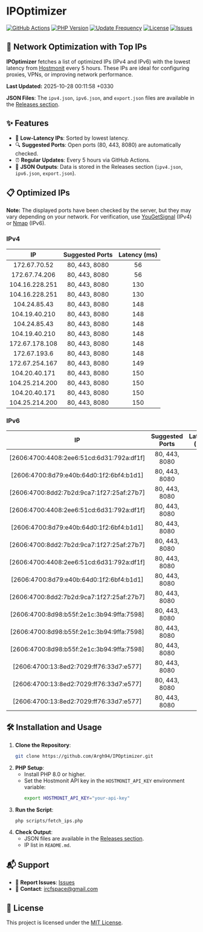 # IPOptimizer

[![GitHub Actions](https://github.com/Argh94/IPOptimizer/workflows/IPOptimizer/badge.svg)](https://github.com/Argh94/IPOptimizer/actions)
[![PHP Version](https://img.shields.io/badge/PHP-8.0-blue)](https://www.php.net)
[![Update Frequency](https://img.shields.io/badge/Updates-Every%205%20Hours-green)](https://github.com/Argh94/IPOptimizer)
[![License](https://img.shields.io/badge/License-MIT-yellow)](https://opensource.org/licenses/MIT)
[![Issues](https://img.shields.io/github/issues/Argh94/IPOptimizer)](https://github.com/Argh94/IPOptimizer/issues)

## 🚀 Network Optimization with Top IPs

**IPOptimizer** fetches a list of optimized IPs (IPv4 and IPv6) with the lowest latency from [Hostmonit](https://hostmonit.com/) every 5 hours. These IPs are ideal for configuring proxies, VPNs, or improving network performance.

**Last Updated:** 2025-10-28 00:11:58 +0330

**JSON Files**: The `ipv4.json`, `ipv6.json`, and `export.json` files are available in the [Releases section](https://github.com/Argh94/IPOptimizer/releases).

## ✨ Features
- 📡 **Low-Latency IPs**: Sorted by lowest latency.
- 🔍 **Suggested Ports**: Open ports (80, 443, 8080) are automatically checked.
- ⏰ **Regular Updates**: Every 5 hours via GitHub Actions.
- 📄 **JSON Outputs**: Data is stored in the Releases section (`ipv4.json`, `ipv6.json`, `export.json`).

## 📋 Optimized IPs

**Note:** The displayed ports have been checked by the server, but they may vary depending on your network. For verification, use [YouGetSignal](https://www.yougetsignal.com/tools/open-ports/) (IPv4) or [Nmap](https://nmap.org/) (IPv6).

### IPv4
| IP | Suggested Ports | Latency (ms) |
|:---:|:---------------:|:------------:|
| 172.67.70.52 | 80, 443, 8080 | 56 |
| 172.67.74.206 | 80, 443, 8080 | 56 |
| 104.16.228.251 | 80, 443, 8080 | 130 |
| 104.16.228.251 | 80, 443, 8080 | 130 |
| 104.24.85.43 | 80, 443, 8080 | 148 |
| 104.19.40.210 | 80, 443, 8080 | 148 |
| 104.24.85.43 | 80, 443, 8080 | 148 |
| 104.19.40.210 | 80, 443, 8080 | 148 |
| 172.67.178.108 | 80, 443, 8080 | 148 |
| 172.67.193.6 | 80, 443, 8080 | 148 |
| 172.67.254.167 | 80, 443, 8080 | 149 |
| 104.20.40.171 | 80, 443, 8080 | 150 |
| 104.25.214.200 | 80, 443, 8080 | 150 |
| 104.20.40.171 | 80, 443, 8080 | 150 |
| 104.25.214.200 | 80, 443, 8080 | 150 |

### IPv6
| IP | Suggested Ports | Latency (ms) |
|:---:|:---------------:|:------------:|
| [2606:4700:4408:2ee6:51cd:6d31:792a:df1f] | 80, 443, 8080 | 3 |
| [2606:4700:8d79:e40b:64d0:1f2:6bf4:b1d1] | 80, 443, 8080 | 3 |
| [2606:4700:8dd2:7b2d:9ca7:1f27:25af:27b7] | 80, 443, 8080 | 3 |
| [2606:4700:4408:2ee6:51cd:6d31:792a:df1f] | 80, 443, 8080 | 3 |
| [2606:4700:8d79:e40b:64d0:1f2:6bf4:b1d1] | 80, 443, 8080 | 3 |
| [2606:4700:8dd2:7b2d:9ca7:1f27:25af:27b7] | 80, 443, 8080 | 3 |
| [2606:4700:4408:2ee6:51cd:6d31:792a:df1f] | 80, 443, 8080 | 3 |
| [2606:4700:8d79:e40b:64d0:1f2:6bf4:b1d1] | 80, 443, 8080 | 3 |
| [2606:4700:8dd2:7b2d:9ca7:1f27:25af:27b7] | 80, 443, 8080 | 3 |
| [2606:4700:8d98:b55f:2e1c:3b94:9ffa:7598] | 80, 443, 8080 | 4 |
| [2606:4700:8d98:b55f:2e1c:3b94:9ffa:7598] | 80, 443, 8080 | 4 |
| [2606:4700:8d98:b55f:2e1c:3b94:9ffa:7598] | 80, 443, 8080 | 4 |
| [2606:4700:13:8ed2:7029:ff76:33d7:e577] | 80, 443, 8080 | 12 |
| [2606:4700:13:8ed2:7029:ff76:33d7:e577] | 80, 443, 8080 | 12 |
| [2606:4700:13:8ed2:7029:ff76:33d7:e577] | 80, 443, 8080 | 12 |

## 🛠️ Installation and Usage
1. **Clone the Repository**:
   ```bash
   git clone https://github.com/Argh94/IPOptimizer.git
   ```
2. **PHP Setup**:
   - Install PHP 8.0 or higher.
   - Set the Hostmonit API key in the `HOSTMONIT_API_KEY` environment variable:
     ```bash
     export HOSTMONIT_API_KEY="your-api-key"
     ```
3. **Run the Script**:
   ```bash
   php scripts/fetch_ips.php
   ```
4. **Check Output**:
   - JSON files are available in the [Releases section](https://github.com/Argh94/IPOptimizer/releases).
   - IP list in `README.md`.

## 📬 Support
- 🐛 **Report Issues**: [Issues](https://github.com/Argh94/IPOptimizer/issues)
- 📧 **Contact**: [ircfspace@gmail.com](mailto:ircfspace@gmail.com)

## 📄 License
This project is licensed under the [MIT License](https://github.com/Argh94/HandWave/blob/main/LICENCE).
